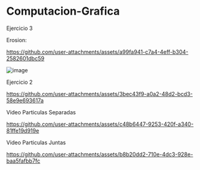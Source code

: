 # Computacion-Grafica
Ejercicio 3

Erosion:

https://github.com/user-attachments/assets/a99fa941-c7a4-4eff-b304-2582601dbc59

![image](https://github.com/user-attachments/assets/5bf7c127-c86f-4590-99d4-ae285cea8ebe)


Ejercicio 2



https://github.com/user-attachments/assets/3bec43f9-a0a2-48d2-bcd3-58e9e693617a



Video Particulas Separadas

https://github.com/user-attachments/assets/c48b6447-9253-420f-a340-81ffe19d919e

Video Particulas Juntas

https://github.com/user-attachments/assets/b8b20dd2-710e-4dc3-928e-baa5fafbb7fc

